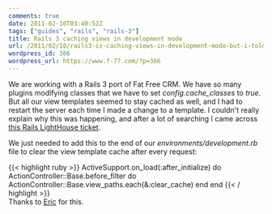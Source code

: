 ```yaml
---
comments: true
date: 2011-02-10T03:40:52Z
tags: ["guides", "rails", "rails-3"]
title: Rails 3 caching views in development mode
url: /2011/02/10/rails3-is-caching-views-in-development-mode-but-i-told-it-not-to/
wordpress_id: 366
wordpress_url: https://www.f-77.com/?p=366
---
```


We are working with a Rails 3 port of Fat Free CRM. We have so many plugins modifying classes that we have to set <em>config.cache_classes</em> to <em>true</em>.
But all our view templates seemed to stay cached as well, and I had to restart the server each time I made a change to a template. I couldn't really explain why this was happening, and after a lot of searching I came across <a href="https://rails.lighthouseapp.com/projects/8994/tickets/5847-rails-301-configaction_viewcache_template_loading-is-missing">this Rails LightHouse ticket</a>.

We just needed to add this to the end of our <em>environments/development.rb</em> file to clear the view template cache after every request:

{{< highlight ruby >}}
ActiveSupport.on_load(:after_initialize) do
  ActionController::Base.before_filter do
    ActionController::Base.view_paths.each(&:clear_cache)
  end
end
{{< / highlight >}}
<br/>
Thanks to <a href="https://rails.lighthouseapp.com/users/52307">Eric</a> for this.

